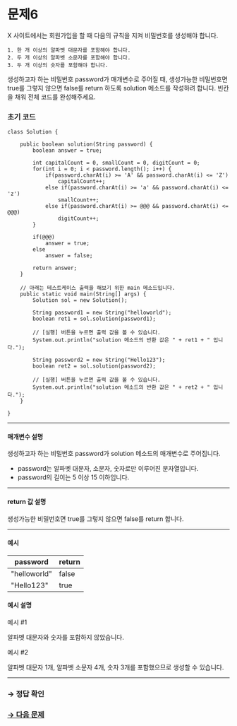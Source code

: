 # 문제6

X 사이트에서는 회원가입을 할 때 다음의 규칙을 지켜 비밀번호를 생성해야 합니다.

```
1. 한 개 이상의 알파벳 대문자를 포함해야 합니다.
2. 두 개 이상의 알파벳 소문자를 포함해야 합니다.
3. 두 개 이상의 숫자를 포함해야 합니다.
```

생성하고자 하는 비밀번호 password가 매개변수로 주어질 때, 생성가능한 비밀번호면 true를 그렇지 않으면 false를 return 하도록 solution 메소드를 작성하려 합니다. 빈칸을 채워 전체 코드를 완성해주세요.

### 초기 코드

```
class Solution {

    public boolean solution(String password) {
        boolean answer = true;

        int capitalCount = 0, smallCount = 0, digitCount = 0;
        for(int i = 0; i < password.length(); i++) {
            if(password.charAt(i) >= 'A' && password.charAt(i) <= 'Z')
                capitalCount++;
            else if(password.charAt(i) >= 'a' && password.charAt(i) <= 'z')
                smallCount++;
            else if(password.charAt(i) >= @@@ && password.charAt(i) <= @@@)
                digitCount++;
        }

        if(@@@)
            answer = true;
        else
            answer = false;

        return answer;
    }

    // 아래는 테스트케이스 출력을 해보기 위한 main 메소드입니다.
    public static void main(String[] args) {
    	Solution sol = new Solution();

    	String password1 = new String("helloworld");
    	boolean ret1 = sol.solution(password1);

    	// [실행] 버튼을 누르면 출력 값을 볼 수 있습니다.
    	System.out.println("solution 메소드의 반환 값은 " + ret1 + " 입니다.");

    	String password2 = new String("Hello123");
    	boolean ret2 = sol.solution(password2);

    	// [실행] 버튼을 누르면 출력 값을 볼 수 있습니다.
    	System.out.println("solution 메소드의 반환 값은 " + ret2 + " 입니다.");
    }
    
}
```

---

#### 매개변수 설명
생성하고자 하는 비밀번호 password가 solution 메소드의 매개변수로 주어집니다.

* password는 알파벳 대문자, 소문자, 숫자로만 이루어진 문자열입니다.
* password의 길이는 5 이상 15 이하입니다.

---

#### return 값 설명
생성가능한 비밀번호면 true를 그렇지 않으면 false를 return 합니다.

---

#### 예시

| password     | return |
|--------------|--------|
| "helloworld" | false  |
| "Hello123"   | true   |

#### 예시 설명

예시 #1

알파벳 대문자와 숫자를 포함하지 않았습니다.

예시 #2

알파벳 대문자 1개, 알파벳 소문자 4개, 숫자 3개를 포함했으므로 생성할 수 있습니다.

---

### → 정답 확인

### [→ 다음 문제](../no_07/ "COS Pro 2급 Java 6차 7번 문제")
